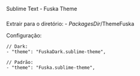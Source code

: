 Sublime Text - Fuska Theme

###

Extrair para o diretório:
    - _PackagesDir_/ThemeFuska

Configuração:

    // Dark:
    - "theme": "FuskaDark.sublime-theme",
    
    // Padrão:
    - "theme": "Fuska.sublime-theme",
